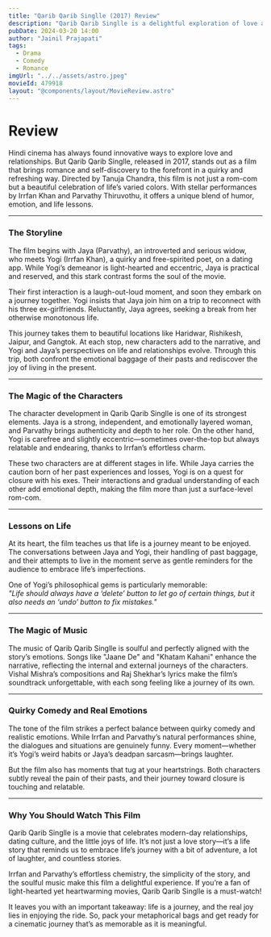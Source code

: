 ```yaml
---
title: "Qarib Qarib Singlle (2017) Review"
description: "Qarib Qarib Singlle is a delightful exploration of love and self-discovery, showcasing the journey of two contrasting characters as they navigate their pasts and embrace life's imperfections."
pubDate: 2024-03-20 14:00
author: "Jainil Prajapati"
tags:
  - Drama
  - Comedy
  - Romance
imgUrl: "../../assets/astro.jpeg"
movieId: 479918
layout: "@components/layout/MovieReview.astro"
---
```


# Review

Hindi cinema has always found innovative ways to explore love and relationships. But Qarib Qarib Singlle, released in 2017, stands out as a film that brings romance and self-discovery to the forefront in a quirky and refreshing way. Directed by Tanuja Chandra, this film is not just a rom-com but a beautiful celebration of life’s varied colors. With stellar performances by Irrfan Khan and Parvathy Thiruvothu, it offers a unique blend of humor, emotion, and life lessons.

---

### The Storyline

The film begins with Jaya (Parvathy), an introverted and serious widow, who meets Yogi (Irrfan Khan), a quirky and free-spirited poet, on a dating app. While Yogi’s demeanor is light-hearted and eccentric, Jaya is practical and reserved, and this stark contrast forms the soul of the movie.

Their first interaction is a laugh-out-loud moment, and soon they embark on a journey together. Yogi insists that Jaya join him on a trip to reconnect with his three ex-girlfriends. Reluctantly, Jaya agrees, seeking a break from her otherwise monotonous life.

This journey takes them to beautiful locations like Haridwar, Rishikesh, Jaipur, and Gangtok. At each stop, new characters add to the narrative, and Yogi and Jaya’s perspectives on life and relationships evolve. Through this trip, both confront the emotional baggage of their pasts and rediscover the joy of living in the present.

---

### The Magic of the Characters

The character development in Qarib Qarib Singlle is one of its strongest elements. Jaya is a strong, independent, and emotionally layered woman, and Parvathy brings authenticity and depth to her role. On the other hand, Yogi is carefree and slightly eccentric—sometimes over-the-top but always relatable and endearing, thanks to Irrfan’s effortless charm.

These two characters are at different stages in life. While Jaya carries the caution born of her past experiences and losses, Yogi is on a quest for closure with his exes. Their interactions and gradual understanding of each other add emotional depth, making the film more than just a surface-level rom-com.

---

### Lessons on Life

At its heart, the film teaches us that life is a journey meant to be enjoyed. The conversations between Jaya and Yogi, their handling of past baggage, and their attempts to live in the moment serve as gentle reminders for the audience to embrace life’s imperfections.

One of Yogi’s philosophical gems is particularly memorable:  
_"Life should always have a ‘delete’ button to let go of certain things, but it also needs an ‘undo’ button to fix mistakes."_

---

### The Magic of Music

The music of Qarib Qarib Singlle is soulful and perfectly aligned with the story’s emotions. Songs like "Jaane De" and "Khatam Kahani" enhance the narrative, reflecting the internal and external journeys of the characters. Vishal Mishra’s compositions and Raj Shekhar’s lyrics make the film’s soundtrack unforgettable, with each song feeling like a journey of its own.

---

### Quirky Comedy and Real Emotions

The tone of the film strikes a perfect balance between quirky comedy and realistic emotions. While Irrfan and Parvathy’s natural performances shine, the dialogues and situations are genuinely funny. Every moment—whether it’s Yogi’s weird habits or Jaya’s deadpan sarcasm—brings laughter.

But the film also has moments that tug at your heartstrings. Both characters subtly reveal the pain of their pasts, and their journey toward closure is touching and relatable.

---

### Why You Should Watch This Film

Qarib Qarib Singlle is a movie that celebrates modern-day relationships, dating culture, and the little joys of life. It’s not just a love story—it’s a life story that reminds us to embrace life’s journey with a bit of adventure, a lot of laughter, and countless stories.

Irrfan and Parvathy’s effortless chemistry, the simplicity of the story, and the soulful music make this film a delightful experience. If you’re a fan of light-hearted yet heartwarming movies, Qarib Qarib Singlle is a must-watch!

It leaves you with an important takeaway: life is a journey, and the real joy lies in enjoying the ride. So, pack your metaphorical bags and get ready for a cinematic journey that’s as memorable as it is meaningful.
